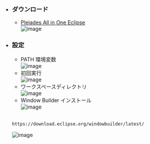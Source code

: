- ### ダウンロード
    - [Pleiades All in One Eclipse](https://mergedoc.osdn.jp/)\
    ![image](https://user-images.githubusercontent.com/1501327/187071974-8d0dd5f6-0e94-44b3-bde7-f9c5fde87079.png)

- ### 設定
    - PATH 環境変数\
    ![image](https://user-images.githubusercontent.com/1501327/187073076-9ef19980-e7c7-470b-8334-aaa86a9bce18.png)
    - 初回実行\
    ![image](https://user-images.githubusercontent.com/1501327/187073143-6ab73d18-758b-437f-a9c8-69b5a4f06781.png)
    - ワークスペースディレクトリ\
    ![image](https://user-images.githubusercontent.com/1501327/187073226-7702d935-03c2-44a4-8d43-8844e300d038.png)
    - Window Builder インストール\
    ![image](https://user-images.githubusercontent.com/1501327/187073324-caa4f595-848f-4d65-9924-9a4c116a9887.png)
    
    <br>
    
    ```
    https://download.eclipse.org/windowbuilder/latest/
    ```
    ![image](https://user-images.githubusercontent.com/1501327/187073422-a0ee853e-df83-426c-a934-a0356905f6bd.png)

